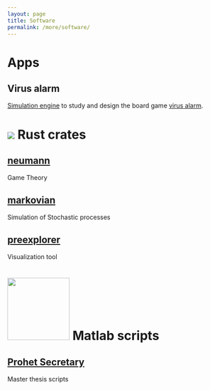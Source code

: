 ```yaml
---
layout: page
title: Software
permalink: /more/software/
---
```


# Apps

## Virus alarm

[Simulation engine](https://saona-raimundo.github.io/virus_alert/sim/index.html) to study and design the board game [virus alarm](https://ist.ac.at/en/education/ist-for-kids/virus-alert/).

# <img src="https://www.rust-lang.org/logos/rust-logo-blk.svg"> Rust crates 

## [neumann](https://crates.io/crates/neumann)

Game Theory

## [markovian](https://crates.io/crates/markovian)

Simulation of Stochastic processes

## [preexplorer](https://crates.io/crates/preexplorer)

Visualization tool



# <img src="Matlab_Logo.png" class="galleryItem" width=140p> Matlab scripts

## [Prohet Secretary](https://github.com/saona-raimundo/prophet-secretary-through-blind-strategies)

Master thesis scripts
